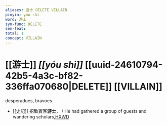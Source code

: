 ```yaml
---
aliases: 游士 DELETE VILLAIN
pinyin: yóu shì
word: 游士
syn-func: DELETE
sem-feat: 
total: 1
concept: VILLAIN 
---
```

# [[游士]] *[[yóu shì]]*  [[uuid-24610794-42b5-4a3c-bf82-336ffa070680|DELETE]] [[VILLAIN]]
desperadoes, bravoes
 - [[史記]] 招致賓客**游士**， / He had gathered a group of guests and wandering scholars,[HXWD](https://hxwd.org/textview.html?location=KR2a0001_tls_006-259a.29)